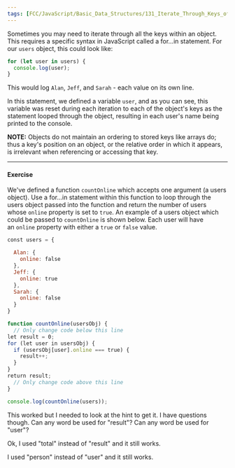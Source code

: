 ```yaml
---
tags: [FCC/JavaScript/Basic_Data_Structures/131_Iterate_Through_Keys_of_Object_with_for-if_Statement]
---
```

Sometimes you may need to iterate through all the keys within an object. This requires a specific syntax in JavaScript called a for...in statement. For our `users` object, this could look like:

```js
for (let user in users) {
  console.log(user);
}
```

This would log `Alan`, `Jeff`, and `Sarah` - each value on its own line.

In this statement, we defined a variable `user`, and as you can see, this variable was reset during each iteration to each of the object's keys as the statement looped through the object, resulting in each user's name being printed to the console.

**NOTE:** Objects do not maintain an ordering to stored keys like arrays do; thus a key's position on an object, or the relative order in which it appears, is irrelevant when referencing or accessing that key.

---
#### Exercise

We've defined a function `countOnline` which accepts one argument (a users object). Use a for...in statement within this function to loop through the users object passed into the function and return the number of users whose `online` property is set to `true`. An example of a users object which could be passed to `countOnline` is shown below. Each user will have an `online` property with either a `true` or `false` value.

```js
const users = {

  Alan: {
    online: false
  },
  Jeff: {
    online: true
  },
  Sarah: {
    online: false
  }
}

function countOnline(usersObj) {
  // Only change code below this line
let result = 0;
for (let user in usersObj) {
  if (usersObj[user].online === true) {
    result++;
  }
}
return result;
  // Only change code above this line
}

console.log(countOnline(users));
```

This worked but I needed to look at the hint to get it. I have questions though. Can any word be used for "result"? Can any word be used for "user"?

Ok, I used "total" instead of "result" and it still works.

I used "person" instead of "user" and it still works.
